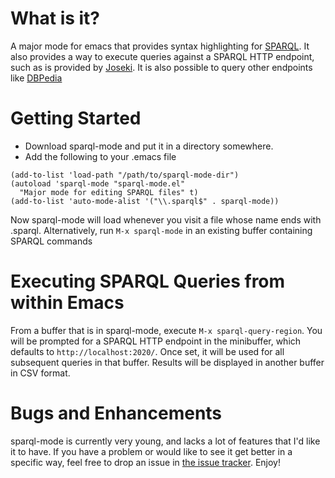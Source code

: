 # What is it?

A major mode for emacs that provides syntax highlighting for
[SPARQL](http://www.w3.org/TR/sparql11-query/). It also provides a way
to execute queries against a SPARQL HTTP endpoint, such as is provided
by [Joseki](http://www.joseki.org/). It is also possible to query
other endpoints like [DBPedia](http://dbpedia.org/sparql)

# Getting Started

* Download sparql-mode and put it in a directory somewhere.
* Add the following to your .emacs file

```elisp
(add-to-list 'load-path "/path/to/sparql-mode-dir")
(autoload 'sparql-mode "sparql-mode.el"
  "Major mode for editing SPARQL files" t)
(add-to-list 'auto-mode-alist '("\\.sparql$" . sparql-mode))
```
  
Now sparql-mode will load whenever you visit a file whose name ends
with .sparql. Alternatively, run `M-x sparql-mode` in an existing
buffer containing SPARQL commands

# Executing SPARQL Queries from within Emacs

From a buffer that is in sparql-mode, execute `M-x
sparql-query-region`. You will be prompted for a SPARQL HTTP endpoint
in the minibuffer, which defaults to `http://localhost:2020/`. Once
set, it will be used for all subsequent queries in that buffer.
Results will be displayed in another buffer in CSV format. 

# Bugs and Enhancements

sparql-mode is currently very young, and lacks a lot of features that
I'd like it to have. If you have a problem or would like to see it get
better in a specific way, feel free to drop an issue in
[the issue tracker](https://github.com/ljos/sparql-mode/issues).
Enjoy!
